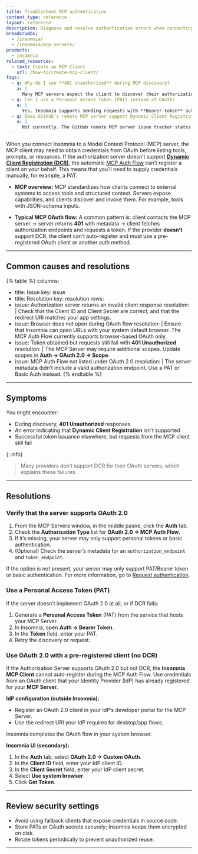 ```yaml
---
title: Troubleshoot MCP authentication
content_type: reference
layout: reference
description: Diagnose and resolve authentication errors when connecting Insomnia to MCP servers that don’t support OAuth Dynamic Client Registration.
breadcrumbs:
  - /insomnia/
  - /insomnia/mcp-servers/
products:
  - insomnia
related_resources:
  - text: Create an MCP Client
    url: /how-to/create-mcp-client/
faqs:
  - q: Why do I see **401 Unauthorized** during MCP discovery?
    a: |
      Many MCP servers expect the client to discover their authorization server first. A typical flow is: client accesses server → server returns **401** with metadata → client follows metadata to get OAuth endpoints. If the provider doesn’t support Dynamic Client Registration, automatic registration fails and you must use a pre-registered client or a personal token. :contentReference[oaicite:7]{index=7}
  - q: Can I use a Personal Access Token (PAT) instead of OAuth?
    a: |
      Yes. Insomnia supports sending requests with **Bearer token** auth. If your MCP server documents PAT usage, set **Auth → Bearer token** and provide the token. :contentReference[oaicite:8]{index=8}
  - q: Does GitHub’s remote MCP server support Dynamic Client Registration?
    a: |
      Not currently. The GitHub remote MCP server issue tracker states DCR isn’t supported yet; use a pre-registered client or a PAT per server documentation. :contentReference[oaicite:9]{index=9}
---
```

When you connect Insomnia to a Model Context Protocol (MCP) server, the MCP client may need to obtain credentials from OAuth before listing tools, prompts, or resources. If the authorization server doesn’t support [**Dynamic Client Registration (DCR)**](/dev-portal/dynamic-client-registration/), the automatic [MCP Auth Flow](insomnia/create-mcp-client/#authentication-flow) can’t register a client on your behalf. This means that you’ll need to supply credentials manually, for example, a PAT.

- **MCP overview:** MCP standardizes how clients connect to external systems to access tools and structured context. Servers expose capabilities, and clients discover and invoke them. For example, tools with JSON-schema inputs.

- **Typical MCP OAuth flow:** A common pattern is: client contacts the MCP server → server returns **401** with metadata → client fetches authorization endpoints and requests a token. If the provider **doesn’t** support DCR, the client can’t auto-register and must use a pre-registered OAuth client or another auth method.

---
## Common causes and resolutions
<!-- vale off -->
{% table %}
columns:
- title: Issue
  key: issue
- title: Resolution
  key: resolution
rows:
- issue: Authorization server returns an invalid client response
  resolution: |
   Check that the Client ID and Client Secret are correct, and that the redirect URI matches your app settings.
- issue: Browser does not open during OAuth flow
  resolution: |
   Ensure that Insomnia can open URLs with your system default browser. The MCP Auth Flow currently supports browser-based OAuth only.
- issue: Token obtained but requests still fail with **401 Unauthorized**
  resolution: |
   The MCP Server may require additional scopes. Update scopes in **Auth → OAuth 2.0 → Scope**.
- issue: MCP Auth Flow not listed under OAuth 2.0
  resolution: |
   The server metadata didn’t include a valid authorization endpoint. Use a PAT or Basic Auth instead.
{% endtable %}
<!-- vale on -->
---

## Symptoms

You might encounter:
- During discovery, **401 Unauthorized** responses  
- An error indicating that **Dynamic Client Registration** isn’t supported  
- Successful token issuance elsewhere, but requests from the MCP client still fail

{:.info}
> Many providers don’t support DCR for their OAuth servers, which explains these failures.

---

## Resolutions

### Verify that the server supports OAuth 2.0

1. From the MCP Servers window, in the middle pasne, click the **Auth** tab.  
2. Check the **Authorization Type** list for **OAuth 2.0 → MCP Auth Flow**.  
3. If it’s missing, your server may only support personal tokens or basic authentication.  
4. (Optional) Check the server’s metadata for an `authorization_endpoint` and `token_endpoint`.

If the option is not present, your server may only support PAT/Bearer token or basic authentication. For more information, go to [Request authentication](/insomnia/request-authentication/).

### Use a Personal Access Token (PAT)

If the server doesn’t implement OAuth 2.0 at all, or if DCR fails:

1. Generate a **Personal Access Token** (PAT) from the service that hosts your MCP Server.  
2. In Insomnia, open **Auth → Bearer Token**.  
3. In the **Token** field, enter your PAT.  
4. Retry the discovery or request.

### Use OAuth 2.0 with a pre-registered client (no DCR)

If the Authorization Server supports OAuth 2.0 but not DCR, the **Insomnia MCP Client** cannot auto-register during the MCP Auth Flow. Use credentials from an OAuth client that your Identity Provider (IdP) has already registered for your **MCP Server**.

**IdP configuration (outside Insomnia):**
- Register an OAuth 2.0 client in your IdP’s developer portal for the MCP Server.
- Use the redirect URI your IdP requires for desktop/app flows.  

Insomnia completes the OAuth flow in your system browser.

**Insomnia UI (secondary):**
1. In the **Auth** tab, select **OAuth 2.0 → Custom OAuth**.
2. In the **Client ID** field, enter your IdP client ID.
3. In the **Client Secret** field, enter your IdP client secret.
4. Select **Use system browser**.
5. Click **Get Token**.

---

## Review security settings

- Avoid using fallback clients that expose credentials in source code.  
- Store PATs or OAuth secrets securely; Insomnia keeps them encrypted on disk.  
- Rotate tokens periodically to prevent unauthorized reuse.
---